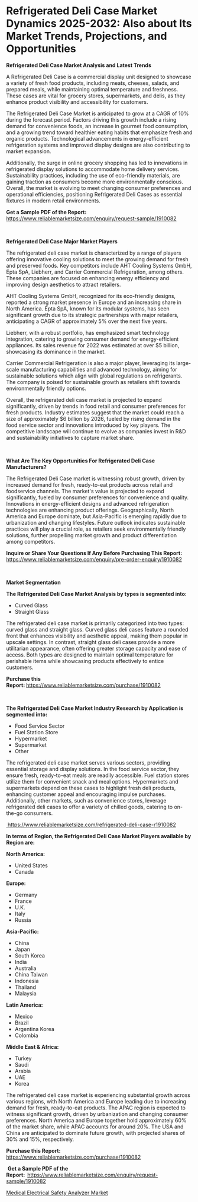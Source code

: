 <p><h1>Refrigerated Deli Case Market Dynamics 2025-2032: Also about Its Market Trends, Projections, and Opportunities</h1></p><p><strong>Refrigerated Deli Case Market Analysis and Latest Trends</strong></p>
<p><p>A Refrigerated Deli Case is a commercial display unit designed to showcase a variety of fresh food products, including meats, cheeses, salads, and prepared meals, while maintaining optimal temperature and freshness. These cases are vital for grocery stores, supermarkets, and delis, as they enhance product visibility and accessibility for customers.</p><p>The Refrigerated Deli Case Market is anticipated to grow at a CAGR of 10% during the forecast period. Factors driving this growth include a rising demand for convenience foods, an increase in gourmet food consumption, and a growing trend toward healthier eating habits that emphasize fresh and organic products. Technological advancements in energy-efficient refrigeration systems and improved display designs are also contributing to market expansion. </p><p>Additionally, the surge in online grocery shopping has led to innovations in refrigerated display solutions to accommodate home delivery services. Sustainability practices, including the use of eco-friendly materials, are gaining traction as consumers become more environmentally conscious. Overall, the market is evolving to meet changing consumer preferences and operational efficiencies, positioning Refrigerated Deli Cases as essential fixtures in modern retail environments.</p></p>
<p><strong>Get a Sample PDF of the Report:&nbsp;</strong> <a href="https://www.reliablemarketsize.com/enquiry/request-sample/1910082?utm_campaign=2303&utm_medium=2&utm_source=Github&utm_content=ia&utm_term=20022025&utm_id=refrigerated-deli-case">https://www.reliablemarketsize.com/enquiry/request-sample/1910082</a></p>
<p>&nbsp;</p>
<p><strong>Refrigerated Deli Case Major Market Players</strong></p>
<p><p>The refrigerated deli case market is characterized by a range of players offering innovative cooling solutions to meet the growing demand for fresh and preserved foods. Key competitors include AHT Cooling Systems GmbH, Epta SpA, Liebherr, and Carrier Commercial Refrigeration, among others. These companies are focused on enhancing energy efficiency and improving design aesthetics to attract retailers.</p><p>AHT Cooling Systems GmbH, recognized for its eco-friendly designs, reported a strong market presence in Europe and an increasing share in North America. Epta SpA, known for its modular systems, has seen significant growth due to its strategic partnerships with major retailers, anticipating a CAGR of approximately 5% over the next five years.</p><p>Liebherr, with a robust portfolio, has emphasized smart technology integration, catering to growing consumer demand for energy-efficient appliances. Its sales revenue for 2022 was estimated at over $5 billion, showcasing its dominance in the market. </p><p>Carrier Commercial Refrigeration is also a major player, leveraging its large-scale manufacturing capabilities and advanced technology, aiming for sustainable solutions which align with global regulations on refrigerants. The company is poised for sustainable growth as retailers shift towards environmentally friendly options.</p><p>Overall, the refrigerated deli case market is projected to expand significantly, driven by trends in food retail and consumer preferences for fresh products. Industry estimates suggest that the market could reach a size of approximately $6 billion by 2026, fueled by rising demand in the food service sector and innovations introduced by key players. The competitive landscape will continue to evolve as companies invest in R&D and sustainability initiatives to capture market share.</p></p>
<p>&nbsp;</p>
<p><strong>What Are The Key Opportunities For Refrigerated Deli Case Manufacturers?</strong></p>
<p><p>The Refrigerated Deli Case market is witnessing robust growth, driven by increased demand for fresh, ready-to-eat products across retail and foodservice channels. The market's value is projected to expand significantly, fueled by consumer preferences for convenience and quality. Innovations in energy-efficient designs and advanced refrigeration technologies are enhancing product offerings. Geographically, North America and Europe dominate, but Asia-Pacific is emerging rapidly due to urbanization and changing lifestyles. Future outlook indicates sustainable practices will play a crucial role, as retailers seek environmentally friendly solutions, further propelling market growth and product differentiation among competitors.</p></p>
<p><strong>Inquire or Share Your Questions If Any Before Purchasing This Report:</strong> <a href="https://www.reliablemarketsize.com/enquiry/pre-order-enquiry/1910082?utm_campaign=2303&utm_medium=2&utm_source=Github&utm_content=ia&utm_term=20022025&utm_id=refrigerated-deli-case">https://www.reliablemarketsize.com/enquiry/pre-order-enquiry/1910082</a></p>
<p>&nbsp;</p>
<p><strong>Market Segmentation</strong></p>
<p><strong>The Refrigerated Deli Case Market Analysis by types is segmented into:</strong></p>
<p><ul><li>Curved Glass</li><li>Straight Glass</li></ul></p>
<p><p>The refrigerated deli case market is primarily categorized into two types: curved glass and straight glass. Curved glass deli cases feature a rounded front that enhances visibility and aesthetic appeal, making them popular in upscale settings. In contrast, straight glass deli cases provide a more utilitarian appearance, often offering greater storage capacity and ease of access. Both types are designed to maintain optimal temperature for perishable items while showcasing products effectively to entice customers.</p></p>
<p><strong>Purchase this Report:&nbsp;</strong><a href="https://www.reliablemarketsize.com/purchase/1910082?utm_campaign=2303&utm_medium=2&utm_source=Github&utm_content=ia&utm_term=20022025&utm_id=refrigerated-deli-case">https://www.reliablemarketsize.com/purchase/1910082</a></p>
<p>&nbsp;</p>
<p><strong>The Refrigerated Deli Case Market Industry Research by Application is segmented into:</strong></p>
<p><ul><li>Food Service Sector</li><li>Fuel Station Store</li><li>Hypermarket</li><li>Supermarket</li><li>Other</li></ul></p>
<p><p>The refrigerated deli case market serves various sectors, providing essential storage and display solutions. In the food service sector, they ensure fresh, ready-to-eat meals are readily accessible. Fuel station stores utilize them for convenient snack and meal options. Hypermarkets and supermarkets depend on these cases to highlight fresh deli products, enhancing customer appeal and encouraging impulse purchases. Additionally, other markets, such as convenience stores, leverage refrigerated deli cases to offer a variety of chilled goods, catering to on-the-go consumers.</p></p>
<p><a href="https://www.reliablemarketsize.com/refrigerated-deli-case-r1910082?utm_campaign=2303&utm_medium=2&utm_source=Github&utm_content=ia&utm_term=20022025&utm_id=refrigerated-deli-case">&nbsp;https://www.reliablemarketsize.com/refrigerated-deli-case-r1910082</a></p>
<p><strong>In terms of Region, the Refrigerated Deli Case Market Players available by Region are:</strong></p>
<p>
    <p> <strong> North America: </strong>
        <ul>
            <li>United States</li>
            <li>Canada</li>
        </ul>
        </p> 
    <p> <strong> Europe: </strong>
        <ul>
            <li>Germany</li>
            <li>France</li>
            <li>U.K.</li>
            <li>Italy</li>
            <li>Russia</li>
        </ul>
        </p> 
    <p> <strong> Asia-Pacific: </strong>
        <ul>
            <li>China</li>
            <li>Japan</li>
            <li>South Korea</li>
            <li>India</li>
            <li>Australia</li>
            <li>China Taiwan</li>
            <li>Indonesia</li>
            <li>Thailand</li>
            <li>Malaysia</li>
        </ul>
        </p> 
    <p> <strong> Latin America: </strong>
        <ul>
            <li>Mexico</li>
            <li>Brazil</li>
            <li>Argentina Korea</li>
            <li>Colombia</li>
        </ul>
        </p> 
    <p> <strong> Middle East & Africa: </strong>
        <ul>
            <li>Turkey</li>
            <li>Saudi</li>
            <li>Arabia</li>
            <li>UAE</li>
            <li>Korea</li>
        </ul>
    </p>
    </p>
<p><p>The refrigerated deli case market is experiencing substantial growth across various regions, with North America and Europe leading due to increasing demand for fresh, ready-to-eat products. The APAC region is expected to witness significant growth, driven by urbanization and changing consumer preferences. North America and Europe together hold approximately 60% of the market share, while APAC accounts for around 20%. The USA and China are anticipated to dominate future growth, with projected shares of 30% and 15%, respectively.</p></p>
<p><strong>Purchase this Report: </strong><a href="https://www.reliablemarketsize.com/purchase/1910082?utm_campaign=2303&utm_medium=2&utm_source=Github&utm_content=ia&utm_term=20022025&utm_id=refrigerated-deli-case">https://www.reliablemarketsize.com/purchase/1910082</a></p>
<p>&nbsp;<strong>Get a Sample PDF of the Report:&nbsp;&nbsp;</strong><a href="https://www.reliablemarketsize.com/enquiry/request-sample/1910082?utm_campaign=2303&utm_medium=2&utm_source=Github&utm_content=ia&utm_term=20022025&utm_id=refrigerated-deli-case">https://www.reliablemarketsize.com/enquiry/request-sample/1910082</a></p>
<p><strong></strong></p>
<p><p><a href="https://github.com/pearlinewhite4692/Market-Research-Report-List-1/blob/main/medical-electrical-safety-analyzer-market.md?utm_campaign=2303&utm_medium=2&utm_source=Github&utm_content=ia&utm_term=20022025&utm_id=refrigerated-deli-case">Medical Electrical Safety Analyzer Market</a></p></p>